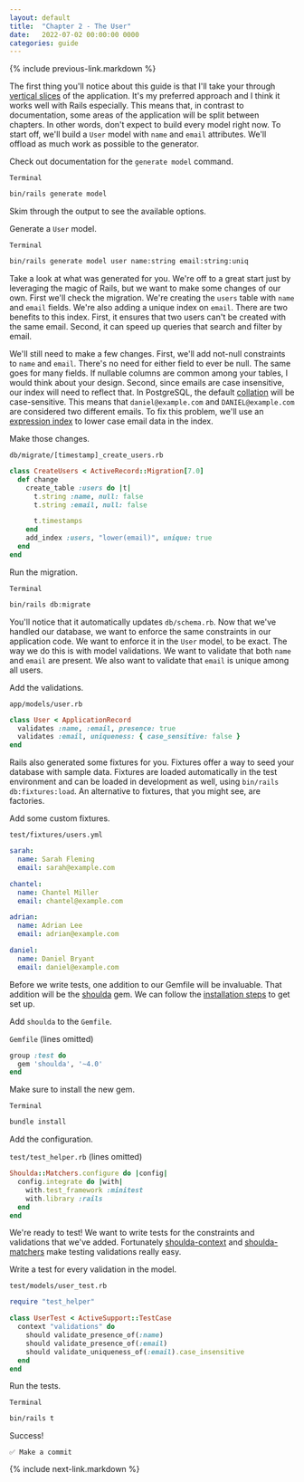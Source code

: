```yaml
---
layout: default
title:  "Chapter 2 - The User"
date:   2022-07-02 00:00:00 0000
categories: guide
---
```


{% include previous-link.markdown %}

The first thing you'll notice about this guide is that I'll take your through [vertical slices](https://en.wikipedia.org/wiki/Vertical_slice) of the application. It's my preferred approach and I think it works well with Rails especially. This means that, in contrast to documentation, some areas of the application will be split between chapters. In other words, don't expect to build every model right now. To start off, we'll build a `User` model with `name` and `email` attributes. We'll offload as much work as possible to the generator.

Check out documentation for the `generate model` command.

`Terminal`

```bash
bin/rails generate model
```

Skim through the output to see the available options.

Generate a `User` model.

`Terminal`

```bash
bin/rails generate model user name:string email:string:uniq
```

Take a look at what was generated for you. We're off to a great start just by leveraging the magic of Rails, but we want to make some changes of our own. First we'll check the migration. We're creating the `users` table with `name` and `email` fields. We're also adding a unique index on `email`. There are two benefits to this index. First, it ensures that two users can't be created with the same email. Second, it can speed up queries that search and filter by email.

We'll still need to make a few changes. First, we'll add not-null constraints to `name` and `email`. There's no need for either field to ever be null. The same goes for many fields. If nullable columns are common among your tables, I would think about your design. Second, since emails are case insensitive, our index will need to reflect that. In PostgreSQL, the default [collation](https://www.postgresql.org/docs/current/collation.html) will be case-sensitive. This means that `daniel@example.com` and `DANIEL@example.com` are considered two different emails. To fix this problem, we'll use an [expression index](https://www.postgresql.org/docs/current/indexes-expressional.html) to lower case email data in the index.

Make those changes.

`db/migrate/[timestamp]_create_users.rb`

```ruby
class CreateUsers < ActiveRecord::Migration[7.0]
  def change
    create_table :users do |t|
      t.string :name, null: false
      t.string :email, null: false

      t.timestamps
    end
    add_index :users, "lower(email)", unique: true
  end
end
```

Run the migration.

`Terminal`

```bash
bin/rails db:migrate
```

You'll notice that it automatically updates `db/schema.rb`. Now that we've handled our database, we want to enforce the same constraints in our application code. We want to enforce it in the `User` model, to be exact. The way we do this is with model validations. We want to validate that both `name` and `email` are present. We also want to validate that `email` is unique among all users.

Add the validations.

`app/models/user.rb`

```ruby
class User < ApplicationRecord
  validates :name, :email, presence: true
  validates :email, uniqueness: { case_sensitive: false }
end
```

Rails also generated some fixtures for you. Fixtures offer a way to seed your database with sample data. Fixtures are loaded automatically in the test environment and can be loaded in development as well, using `bin/rails db:fixtures:load`. An alternative to fixtures, that you might see, are factories.

Add some custom fixtures.

`test/fixtures/users.yml`

```yaml
sarah:
  name: Sarah Fleming
  email: sarah@example.com

chantel:
  name: Chantel Miller
  email: chantel@example.com

adrian:
  name: Adrian Lee
  email: adrian@example.com

daniel:
  name: Daniel Bryant
  email: daniel@example.com
```

Before we write tests, one addition to our Gemfile will be invaluable. That addition will be the [shoulda](https://github.com/thoughtbot/shoulda) gem. We can follow the [installation steps](https://github.com/thoughtbot/shoulda-matchers#minitest) to get set up.

Add `shoulda` to the `Gemfile`.

`Gemfile` (lines omitted)

```ruby
group :test do
  gem 'shoulda', '~4.0'
end
```

Make sure to install the new gem.

`Terminal`

```bash
bundle install
```

Add the configuration.

`test/test_helper.rb` (lines omitted)

```ruby
Shoulda::Matchers.configure do |config|
  config.integrate do |with|
    with.test_framework :minitest
    with.library :rails
  end
end
```

We're ready to test! We want to write tests for the constraints and validations that we've added. Fortunately [shoulda-context](https://github.com/thoughtbot/shoulda-context) and [shoulda-matchers](https://github.com/thoughtbot/shoulda-matchers) make testing validations really easy.

Write a test for every validation in the model.

`test/models/user_test.rb`

```ruby
require "test_helper"

class UserTest < ActiveSupport::TestCase
  context "validations" do
    should validate_presence_of(:name)
    should validate_presence_of(:email)
    should validate_uniqueness_of(:email).case_insensitive
  end
end
```

Run the tests.

`Terminal`

```bash
bin/rails t
```

Success!

```
✅ Make a commit
```

{% include next-link.markdown %}
